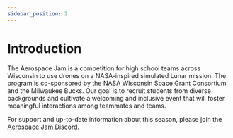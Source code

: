 ```yaml
---
sidebar_position: 2
---
```


# Introduction

The Aerospace Jam is a competition for high school teams across Wisconsin to use drones on a NASA-inspired simulated Lunar mission. The program is co-sponsored by the NASA Wisconsin Space Grant Consortium and the Milwaukee Bucks. Our goal is to recruit students from diverse backgrounds and cultivate a welcoming and inclusive event that will foster meaningful interactions among teammates and teams.

For support and up-to-date information about this season, please join the [Aerospace Jam Discord](https://discord.gg/ShsPVMzpyW).